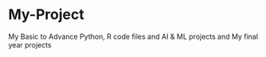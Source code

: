 # My-Project
My Basic to Advance Python, R  code files and AI &amp; ML projects and My final year projects 
